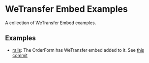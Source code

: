 # WeTransfer Embed Examples

A collection of WeTransfer Embed examples.

## Examples

- [rails](rails/): The OrderForm has WeTransfer embed added to it. See [this commit](https://github.com/WeTransfer/EmbedExamples/commit/096f26b309a80b2c404d8f678988185884817f99)
